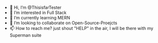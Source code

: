 - 👋 Hi, I’m @ThisisfarTester
- 👀 I’m interested in Full Stack
- 🌱 I’m currently learning MERN
- 💞️ I’m looking to collaborate on Open-Source-Proejcts
- 📫 How to reach me? just shout "HELP" in the air, I will be there with my Superman suite

<!---
ThisisfarTester/ThisisfarTester is a ✨ special ✨ repository because its `README.md` (this file) appears on your GitHub profile.
You can click the Preview link to take a look at your changes.
--->
